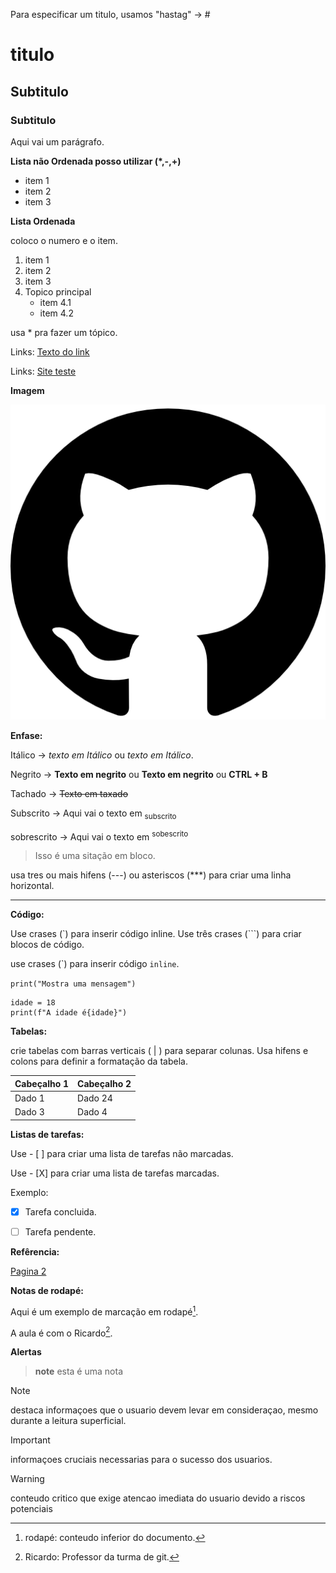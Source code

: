 Para especificar um titulo, usamos "hastag" -> # 

# titulo 
## Subtitulo
### Subtitulo

Aqui vai um parágrafo.


**Lista não Ordenada posso utilizar (*,-,+)**

* item 1
* item 2
* item 3

**Lista Ordenada**

coloco o numero e o item.
1. item 1
2. item 2
3. item 3
4. Topico principal
   * item 4.1
   * item 4.2
     
usa * pra fazer um tópico.

Links: 
[Texto do link](https://github.com/bmS0621/uc10_Documentos)

Links:
[Site teste](https://gremio.net/)

**Imagem**

![Imagem](https://github.com/bmS0621/uc10_Documentos/blob/main/25231.png)


**Enfase:**

Itálico -> *texto em Itálico* ou _texto em Itálico_.

Negrito -> **Texto em negrito** ou __Texto em negrito__ ou **CTRL + B**

Tachado -> ~~Texto em taxado~~

Subscrito -> Aqui vai o texto em <sub> subscrito </sub>

sobrescrito -> Aqui vai o texto em <sup> sobescrito </sup>


> Isso é uma sitação em bloco.

usa tres ou mais hifens (---) ou asteriscos (***) para criar uma linha horizontal.

---


**Código:**

Use crases (`) para inserir código inline.
Use três crases (```) para criar blocos de código.

use crases (\`) para inserir código `inline`.

`print("Mostra uma mensagem") `

```
idade = 18
print(f"A idade é{idade}")

```


**Tabelas:**

crie tabelas com barras verticais ( | ) para separar colunas.
Usa hifens e colons para definir a formatação da tabela.

|   Cabeçalho 1   |   Cabeçalho 2   |
| ----------------| ----------------|
| Dado 1          | Dado 24         |
| Dado 3          | Dado 4          |


**Listas de tarefas:**

Use - [ ] para criar uma lista de tarefas não marcadas.

Use - [X] para criar uma lista de tarefas marcadas.

Exemplo:
- [X] Tarefa concluida.
- [ ] Tarefa pendente.


**Refêrencia:**

[Pagina 2](pagina.md)


**Notas de rodapé:**

Aqui é um exemplo  de marcação em rodapé[^1].

A aula é com o Ricardo[^2].

[^1]: rodapé: conteudo inferior do documento.
[^2]: Ricardo: Professor da turma de git.


**Alertas**

> **note**
> esta é uma nota

> [!NOTE]
> destaca informaçoes que o usuario devem levar em consideraçao, mesmo durante a leitura superficial.

> [!IMPORTANT]
> informaçoes cruciais necessarias para o sucesso dos usuarios.

>[!WARNING]
> conteudo critico que exige atencao imediata do usuario devido a riscos potenciais
  







